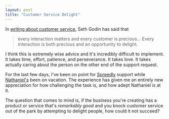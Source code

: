 ```yaml
---
layout: post
title: "Customer Service Delight"
---
```


In [writing about customer service](http://sethgodin.typepad.com/seths_blog/2009/07/welcome-to-island-marketing.html), Seth Godin has said that 

> every interaction matters and every customer is precious... Every interaction is both precious and an opportunity to delight.

I think this is extremely wise advice and it's incredibly difficult to implement.  It takes time, effort, patience, and perseverance.  It takes love.
It takes actually caring about the person on the other end of the support request.

For the last few days, I've been on point for [Spreedly](http://spreedly.com) support while [Nathaniel's](http://blog.talbott.ws/) been on vacation.
The experience has given me an entirely new appreciation for how challenging the task is, and how adept Nathaniel is at it.  

The question that comes to mind is, if the business you're creating has a product or service that's *remarkably good* and you knock customer service
out of the park by attempting to delight people, how could it not succeed?

